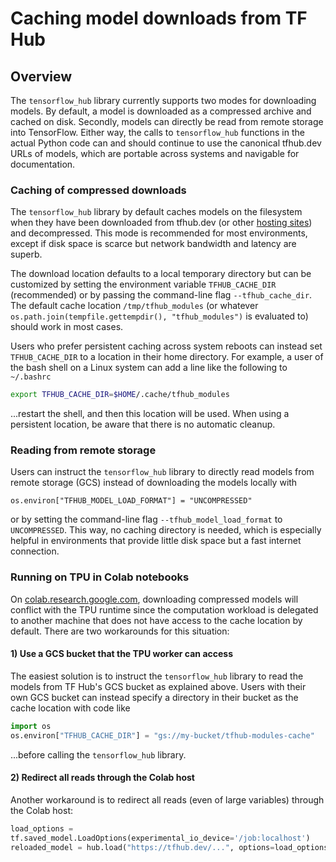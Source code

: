 <!--* freshness: { owner: 'wgierke' reviewed: '2020-01-07' } *-->

# Caching model downloads from TF Hub

## Overview

The `tensorflow_hub` library currently supports two modes for downloading
models. By default, a model is downloaded as a compressed archive and cached on
disk. Secondly, models can directly be read from remote storage into TensorFlow.
Either way, the calls to `tensorflow_hub` functions in the actual Python code
can and should continue to use the canonical tfhub.dev URLs of models, which are
portable across systems and navigable for documentation.

### Caching of compressed downloads

The `tensorflow_hub` library by default caches models on the filesystem when
they have been downloaded from tfhub.dev (or other [hosting sites](hosting.md))
and decompressed. This mode is recommended for most environments, except if disk
space is scarce but network bandwidth and latency are superb.

The download location defaults to a local temporary directory but can be
customized by setting the environment variable `TFHUB_CACHE_DIR` (recommended)
or by passing the command-line flag `--tfhub_cache_dir`. The default cache
location `/tmp/tfhub_modules` (or whatever `os.path.join(tempfile.gettempdir(),
"tfhub_modules")` is evaluated to) should work in most cases.

Users who prefer persistent caching across system reboots can instead set
`TFHUB_CACHE_DIR` to a location in their home directory. For example, a user of
the bash shell on a Linux system can add a line like the following to
`~/.bashrc`

```bash
export TFHUB_CACHE_DIR=$HOME/.cache/tfhub_modules
```

...restart the shell, and then this location will be used. When using a
persistent location, be aware that there is no automatic cleanup.

### Reading from remote storage

Users can instruct the `tensorflow_hub` library to directly read models from
remote storage (GCS) instead of downloading the models locally with

```shell
os.environ["TFHUB_MODEL_LOAD_FORMAT"] = "UNCOMPRESSED"
```

or by setting the command-line flag `--tfhub_model_load_format` to
`UNCOMPRESSED`. This way, no caching directory is needed, which is especially
helpful in environments that provide little disk space but a fast internet
connection.

### Running on TPU in Colab notebooks

On [colab.research.google.com](https://colab.research.google.com), downloading
compressed models will conflict with the TPU runtime since the computation
workload is delegated to another machine that does not have access to the cache
location by default. There are two workarounds for this situation:

#### 1) Use a GCS bucket that the TPU worker can access

The easiest solution is to instruct the `tensorflow_hub` library to read the
models from TF Hub's GCS bucket as explained above. Users with their own GCS
bucket can instead specify a directory in their bucket as the cache location
with code like

```python
import os
os.environ["TFHUB_CACHE_DIR"] = "gs://my-bucket/tfhub-modules-cache"
```

...before calling the `tensorflow_hub` library.

#### 2) Redirect all reads through the Colab host

Another workaround is to redirect all reads (even of large variables) through
the Colab host:

```python
load_options =
tf.saved_model.LoadOptions(experimental_io_device='/job:localhost')
reloaded_model = hub.load("https://tfhub.dev/...", options=load_options)
```
